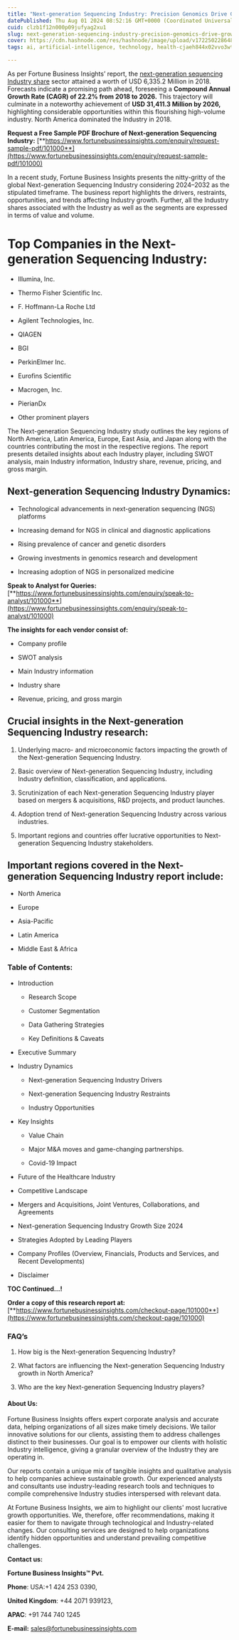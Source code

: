 ```yaml
---
title: "Next-generation Sequencing Industry: Precision Genomics Drive Growth"
datePublished: Thu Aug 01 2024 08:52:16 GMT+0000 (Coordinated Universal Time)
cuid: clzb1f12n000p09jufyag2xu1
slug: next-generation-sequencing-industry-precision-genomics-drive-growth
cover: https://cdn.hashnode.com/res/hashnode/image/upload/v1722502286481/56a4a82f-0efb-4f10-a66a-edaa0067902a.png
tags: ai, artificial-intelligence, technology, health-cjaeh844x02vvo3wtj5r2s75q, healthcare

---
```


As per Fortune Business Insights’ report, the [next-generation sequencing Industry share](https://www.fortunebusinessinsights.com/industry-reports/next-generation-sequencing-ngs-market-101000) sector attained a worth of USD 6,335.2 Million in 2018. Forecasts indicate a promising path ahead, foreseeing a **Compound Annual Growth Rate (CAGR) of 22.2% from 2018 to 2026.** This trajectory will culminate in a noteworthy achievement of **USD 31,411.3 Million by 2026,** highlighting considerable opportunities within this flourishing high-volume industry. North America dominated the Industry in 2018.

**Request a Free Sample PDF Brochure of Next-generation Sequencing Industry:** [**https://www.fortunebusinessinsights.com/enquiry/request-sample-pdf/101000**](https://www.fortunebusinessinsights.com/enquiry/request-sample-pdf/101000)

In a recent study, Fortune Business Insights presents the nitty-gritty of the global Next-generation Sequencing Industry considering 2024–2032 as the stipulated timeframe. The business report highlights the drivers, restraints, opportunities, and trends affecting Industry growth. Further, all the Industry shares associated with the Industry as well as the segments are expressed in terms of value and volume.

# **Top Companies in the Next-generation Sequencing Industry:**

* Illumina, Inc.
    
* Thermo Fisher Scientific Inc.
    
* F. Hoffmann-La Roche Ltd
    
* Agilent Technologies, Inc.
    
* QIAGEN
    
* BGI
    
* PerkinElmer Inc.
    
* Eurofins Scientific
    
* Macrogen, Inc.
    
* PierianDx
    
* Other prominent players
    

The Next-generation Sequencing Industry study outlines the key regions of North America, Latin America, Europe, East Asia, and Japan along with the countries contributing the most in the respective regions. The report presents detailed insights about each Industry player, including SWOT analysis, main Industry information, Industry share, revenue, pricing, and gross margin.

## Next-generation Sequencing Industry **Dynamics**:

* Technological advancements in next-generation sequencing (NGS) platforms
    
* Increasing demand for NGS in clinical and diagnostic applications
    
* Rising prevalence of cancer and genetic disorders
    
* Growing investments in genomics research and development
    
* Increasing adoption of NGS in personalized medicine
    

**Speak to Analyst for Queries:** [**https://www.fortunebusinessinsights.com/enquiry/speak-to-analyst/101000**](https://www.fortunebusinessinsights.com/enquiry/speak-to-analyst/101000)

**The insights for each vendor consist of:**

* Company profile
    
* SWOT analysis
    
* Main Industry information
    
* Industry share
    
* Revenue, pricing, and gross margin
    

## **Crucial insights in the Next-generation Sequencing Industry research:**

1. Underlying macro- and microeconomic factors impacting the growth of the Next-generation Sequencing Industry.
    
2. Basic overview of Next-generation Sequencing Industry, including Industry definition, classification, and applications.
    
3. Scrutinization of each Next-generation Sequencing Industry player based on mergers & acquisitions, R&D projects, and product launches.
    
4. Adoption trend of Next-generation Sequencing Industry across various industries.
    
5. Important regions and countries offer lucrative opportunities to Next-generation Sequencing Industry stakeholders.
    

## **Important regions covered in the Next-generation Sequencing Industry report include:**

* North America
    
* Europe
    
* Asia-Pacific
    
* Latin America
    
* Middle East & Africa
    

### **Table of Contents:**

* Introduction
    
    * Research Scope
        
    * Customer Segmentation
        
    * Data Gathering Strategies
        
    * Key Definitions & Caveats
        
* Executive Summary
    
* Industry Dynamics
    
    * Next-generation Sequencing Industry Drivers
        
    * Next-generation Sequencing Industry Restraints
        
    * Industry Opportunities
        
* Key Insights
    
    * Value Chain
        
    * Major M&A moves and game-changing partnerships.
        
    * Covid-19 Impact
        
* Future of the Healthcare Industry
    
* Competitive Landscape
    
* Mergers and Acquisitions, Joint Ventures, Collaborations, and Agreements
    
* Next-generation Sequencing Industry Growth Size 2024
    
* Strategies Adopted by Leading Players
    
* Company Profiles (Overview, Financials, Products and Services, and Recent Developments)
    
* Disclaimer
    

**TOC Continued…!**

**Order a copy of this research report at:** [**https://www.fortunebusinessinsights.com/checkout-page/101000**](https://www.fortunebusinessinsights.com/checkout-page/101000)

### **FAQ’s**

1. How big is the Next-generation Sequencing Industry?
    
2. What factors are influencing the Next-generation Sequencing Industry growth in North America?
    
3. Who are the key Next-generation Sequencing Industry players?
    

#### **About Us:**

Fortune Business Insights offers expert corporate analysis and accurate data, helping organizations of all sizes make timely decisions. We tailor innovative solutions for our clients, assisting them to address challenges distinct to their businesses. Our goal is to empower our clients with holistic Industry intelligence, giving a granular overview of the Industry they are operating in.

Our reports contain a unique mix of tangible insights and qualitative analysis to help companies achieve sustainable growth. Our experienced analysts and consultants use industry-leading research tools and techniques to compile comprehensive Industry studies interspersed with relevant data.

At Fortune Business Insights, we aim to highlight our clients' most lucrative growth opportunities. We, therefore, offer recommendations, making it easier for them to navigate through technological and Industry-related changes. Our consulting services are designed to help organizations identify hidden opportunities and understand prevailing competitive challenges.

**Contact us:**

**Fortune Business Insights™ Pvt.**

**Phone**: USA:+1 424 253 0390,

**United Kingdom**: +44 2071 939123,

**APAC**: +91 744 740 1245

**E-mail:** [sales@fortunebusinessinsights.com](mailto:sales@fortunebusinessinsights.com)